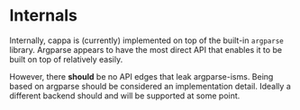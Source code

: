 # Internals

Internally, cappa is (currently) implemented on top of the built-in `argparse`
library. Argparse appears to have the most direct API that enables it to be
built on top of relatively easily.

However, there **should** be no API edges that leak argparse-isms. Being based
on argparse should be considered an implementation detail. Ideally a different
backend should and will be supported at some point.

